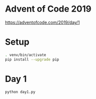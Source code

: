 # Advent of Code 2019

https://adventofcode.com/2019/day/1

# Setup

```sh
. venv/bin/activate
pip install --upgrade pip
```

# Day 1

```sh
python day1.py
```

